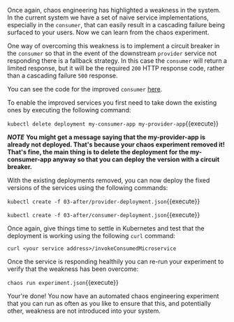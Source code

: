Once again, chaos engineering has highlighted a weakness in the system. In the current system we have a set of naive service implementations, especially in the `consumer`, that can easily result  in a cascading failure being surfaced to your users. Now we can learn from the chaos experiment.

One way of overcoming this weakness is to implement a circuit breaker in the `consumer`  so that in the event of the downstream `provider` service not responding there is a fallback strategy. In this case the `consumer` will return a limited response, but it will be the required `200` HTTP response code, rather than a cascading failure `500` response.

You can see the code for the improved `consumer` [here](https://github.com/chaostoolkit/chaostoolkit-samples/tree/master/service-down-not-visible-to-users/03-after/simple-spring-boot-feign-direct-consumer).

To enable the improved services you first need to take down the existing ones by executing the following command:

`kubectl delete deployment my-consumer-app my-provider-app`{{execute}}

***NOTE*** **You might get a message saying that the my-provider-app is already not deployed. That's because your chaos experiment removed it! That's fine, the main thing is to delete the deployment for the my-consumer-app anyway so that you can deploy the version with a circuit breaker.**

With the existing deployments removed, you can now deploy the fixed versions of the services using the following commands:

`kubectl create -f 03-after/provider-deployment.json`{{execute}}

`kubectl create -f 03-after/consumer-deployment.json`{{execute}}

Once again, give things time to settle in Kubernetes and test that the deployment is working using the following `curl` command:

`curl <your service address>/invokeConsumedMicroservice`

Once the service is responding healthily you can re-run your experiment to verify that the weakness has been overcome:

`chaos run experiment.json`{{execute}}

Your're done! You now have an automated chaos engineering experiment that you can run as often as you like to ensure that this, and potentially other, weakness are not introduced into your system.

